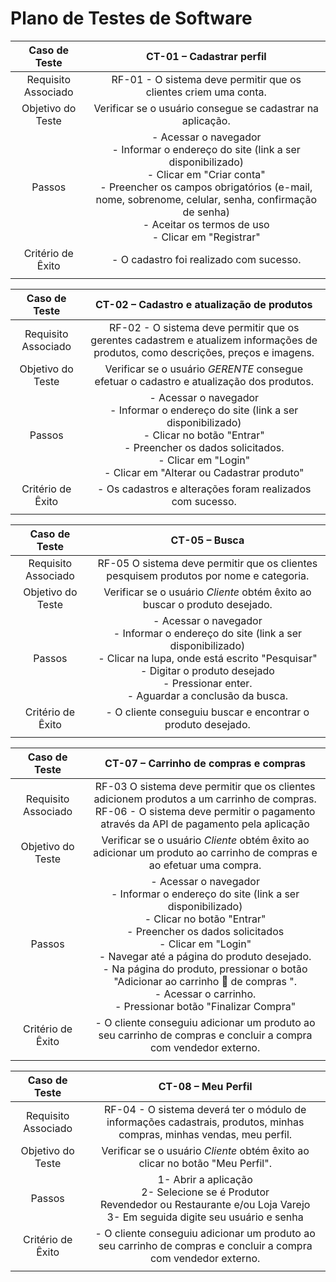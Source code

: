 # Plano de Testes de Software

<span style="color:red">
 
| **Caso de Teste** 	| **CT-01 – Cadastrar perfil** 	|
|:---:	|:---:	|
|	Requisito Associado 	| RF-01 - O sistema deve permitir que os clientes criem uma conta. |
| Objetivo do Teste 	| Verificar se o usuário consegue se cadastrar na aplicação. |
| Passos 	| - Acessar o navegador <br> - Informar o endereço do site (link a ser disponibilizado)<br> - Clicar em "Criar conta" <br> - Preencher os campos obrigatórios (e-mail, nome, sobrenome, celular, senha, confirmação de senha) <br> - Aceitar os termos de uso <br> - Clicar em "Registrar" |
|Critério de Êxito | - O cadastro foi realizado com sucesso. |
|  	|  	|

| **Caso de Teste** 	| **CT-02 – Cadastro e atualização de produtos**	|
|:---:	|:---:	|
|Requisito Associado | RF-02	- O sistema deve permitir que os gerentes cadastrem e atualizem informações de produtos, como descrições, preços e imagens. |
| Objetivo do Teste 	| Verificar se o usuário *GERENTE* consegue efetuar o cadastro e atualização dos produtos. |
| Passos 	| - Acessar o navegador <br> - Informar o endereço do site (link a ser disponibilizado)<br> - Clicar no botão "Entrar" <br> - Preencher os dados solicitados. <br> - Clicar em "Login" <br> - Clicar em "Alterar ou Cadastrar produto" |
|Critério de Êxito | - Os cadastros e alterações foram realizados com sucesso. |
|  	|  	|

| **Caso de Teste** 	| **CT-05 – Busca**	|
|:---:	|:---:	|
|Requisito Associado | RF-05 O sistema deve permitir que os clientes pesquisem produtos por nome e categoria. |
| Objetivo do Teste 	| Verificar se o usuário *Cliente* obtém êxito ao buscar o produto desejado. |
| Passos 	| - Acessar o navegador <br> - Informar o endereço do site (link a ser disponibilizado)<br> - Clicar na lupa, onde está escrito "Pesquisar" <br> - Digitar o produto desejado <br> - Pressionar enter. <br> - Aguardar a conclusão da busca. |
|Critério de Êxito | - O cliente conseguiu buscar e encontrar o produto desejado. |
|  	|  	|

| **Caso de Teste** 	| **CT-07 – Carrinho de compras e compras**	|
|:---:	|:---:	|
|Requisito Associado | RF-03 O sistema deve permitir que os clientes adicionem produtos a um carrinho de compras. <br> RF-06 - O sistema deve permitir o pagamento através da API de pagamento pela aplicação |
| Objetivo do Teste 	| Verificar se o usuário *Cliente* obtém êxito ao adicionar um produto ao carrinho de compras e ao efetuar uma compra. |
| Passos 	| - Acessar o navegador <br> - Informar o endereço do site (link a ser disponibilizado)<br> - Clicar no botão "Entrar" <br> - Preencher os dados solicitados <br> - Clicar em "Login" <br> - Navegar até a página do produto desejado. <br> - Na página do produto, pressionar o botão "Adicionar ao carrinho 🛒 de compras ". <br> - Acessar o carrinho. <br> - Pressionar botão  "Finalizar Compra" <br>   |
|Critério de Êxito | - O cliente conseguiu adicionar um produto ao seu carrinho de compras e concluir a compra com vendedor externo. |
|  	|  	|
 
 | **Caso de Teste** 	| **CT-08 – Meu Perfil**	|
|:---:	|:---:	|
|Requisito Associado | RF-04 - O sistema deverá ter o módulo de informações cadastrais, produtos, minhas compras, minhas vendas, meu perfil. |
| Objetivo do Teste 	| Verificar se o usuário *Cliente* obtém êxito ao clicar no botão "Meu Perfil". |
| Passos 	|  1- Abrir a aplicação<br> 2- Selecione se é Produtor<br> Revendedor ou Restaurante e/ou Loja Varejo<br> 3- Em seguida digite seu usuário e senha<br> |
|Critério de Êxito | - O cliente conseguiu adicionar um produto ao seu carrinho de compras e concluir a compra com vendedor externo. |
|  	|  	|

 
